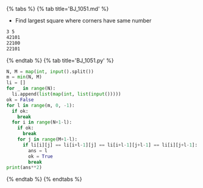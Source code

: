 {% tabs %}
{% tab title='BJ_1051.md' %}

* Find largest square where corners have same number
```txt
3 5
42101
22100
22101
```

{% endtab %}
{% tab title='BJ_1051.py' %}

```py
N, M = map(int, input().split())
m = min(N, M)
li = []
for _ in range(N):
  li.append(list(map(int, list(input()))))
ok = False
for l in range(m, 0, -1):
  if ok:
    break
  for i in range(N+1-l):
    if ok:
      break
    for j in range(M+1-l):
      if li[i][j] == li[i+l-1][j] == li[i+l-1][j+l-1] == li[i][j+l-1]:
        ans = l
        ok = True
        break
print(ans**2)
```

{% endtab %}
{% endtabs %}